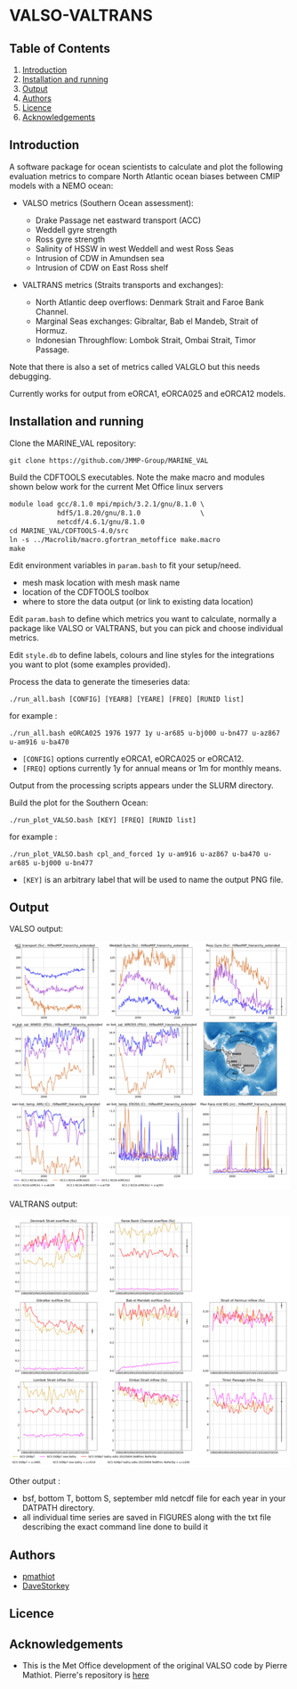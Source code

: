 # VALSO-VALTRANS

## Table of Contents
1. [Introduction](#introduction)
2. [Installation and running](#installation_and_running)
3. [Output](#output)
4. [Authors](#authors)
5. [Licence](#licence)
6. [Acknowledgements](#acknowledgement)

<a name="introduction"></a>
## Introduction

A software package for ocean scientists to calculate and plot the following evaluation metrics to compare North Atlantic ocean biases between CMIP models
  with a NEMO ocean:

   * VALSO metrics (Southern Ocean assessment):
     * Drake Passage net eastward transport (ACC)
     * Weddell gyre strength
     * Ross gyre strength
     * Salinity of HSSW in west Weddell and west Ross Seas
     * Intrusion of CDW in Amundsen sea
     * Intrusion of CDW on East Ross shelf

   * VALTRANS metrics (Straits transports and exchanges):
     * North Atlantic deep overflows: Denmark Strait and Faroe Bank Channel.
     * Marginal Seas exchanges: Gibraltar, Bab el Mandeb, Strait of Hormuz.
     * Indonesian Throughflow: Lombok Strait, Ombai Strait, Timor Passage.

Note that there is also a set of metrics called VALGLO but this needs debugging.

Currently works for output from eORCA1, eORCA025 and eORCA12 models. 

<a name="installation_and_running"></a>
## Installation and running

Clone the MARINE_VAL repository:

```
git clone https://github.com/JMMP-Group/MARINE_VAL
```

Build the CDFTOOLS executables. Note the make macro and modules shown 
below work for the current Met Office linux servers

```
module load gcc/8.1.0 mpi/mpich/3.2.1/gnu/8.1.0 \
            hdf5/1.8.20/gnu/8.1.0               \
            netcdf/4.6.1/gnu/8.1.0
cd MARINE_VAL/CDFTOOLS-4.0/src
ln -s ../Macrolib/macro.gfortran_metoffice make.macro
make
```
Edit environment variables in `param.bash` to fit your setup/need.
   * mesh mask location with mesh mask name
   * location of the CDFTOOLS toolbox
   * where to store the data output (or link to existing data location) 

Edit `param.bash` to define which metrics you want to calculate, 
normally a package like VALSO or VALTRANS, but you can pick and choose
individual metrics.

Edit `style.db` to define labels, colours and line styles for the 
integrations you want to plot (some examples provided). 

Process the data to generate the timeseries data:   

```
./run_all.bash [CONFIG] [YEARB] [YEARE] [FREQ] [RUNID list]
``` 
for example : 
```
./run_all.bash eORCA025 1976 1977 1y u-ar685 u-bj000 u-bn477 u-az867 u-am916 u-ba470
```
 * `[CONFIG]` options currently eORCA1, eORCA025 or eORCA12.
 * `[FREQ]` options currently 1y for annual means or 1m for monthly means.


Output from the processing scripts appears under the SLURM directory. 

Build the plot for the Southern Ocean:
```
./run_plot_VALSO.bash [KEY] [FREQ] [RUNID list]
``` 
for example : 
```
./run_plot_VALSO.bash cpl_and_forced 1y u-am916 u-az867 u-ba470 u-ar685 u-bj000 u-bn477
```
 * `[KEY]` is an arbitrary label that will be used to name the output PNG file.

<a name="output"></a>
## Output

VALSO output:

![Alt text](FIGURES/example_VALSO.png?raw=true "Example of the VALSO output")

VALTRANS output:

![Alt text](FIGURES/example_VALTRANS.png?raw=true "Example of the VALSO output")

Other output : 
* bsf, bottom T, bottom S, september mld netcdf file for each year in your DATPATH directory.
* all individual time series are saved in FIGURES along with the txt file describing the exact command line done to build it

<a name="authors"></a>
## Authors
* [pmathiot](https://github.com/pmathiot)
* [DaveStorkey](https://github.com/DaveStorkey)

<a name="licence"></a>
## Licence

[comment]: <> ([![License: MIT]&#40;https://img.shields.io/badge/License-MIT-yellow.svg&#41;]&#40;https://opensource.org/licenses/MIT&#41;)

<a name="acknowledgement"></a>
## Acknowledgements
* This is the Met Office development of the original VALSO code by Pierre Mathiot.
  Pierre's repository is [here](https://github.com/pmathiot/VALSO)

